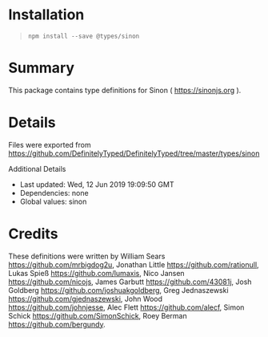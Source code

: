 # Installation
> `npm install --save @types/sinon`

# Summary
This package contains type definitions for Sinon ( https://sinonjs.org ).

# Details
Files were exported from https://github.com/DefinitelyTyped/DefinitelyTyped/tree/master/types/sinon

Additional Details
 * Last updated: Wed, 12 Jun 2019 19:09:50 GMT
 * Dependencies: none
 * Global values: sinon

# Credits
These definitions were written by William Sears <https://github.com/mrbigdog2u>, Jonathan Little <https://github.com/rationull>, Lukas Spieß <https://github.com/lumaxis>, Nico Jansen <https://github.com/nicojs>, James Garbutt <https://github.com/43081j>, Josh Goldberg <https://github.com/joshuakgoldberg>, Greg Jednaszewski <https://github.com/gjednaszewski>, John Wood <https://github.com/johnjesse>, Alec Flett <https://github.com/alecf>, Simon Schick <https://github.com/SimonSchick>, Roey Berman <https://github.com/bergundy>.

